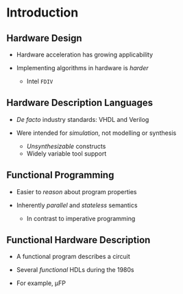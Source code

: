 Introduction
============

Hardware Design
---------------

  * Hardware acceleration has growing applicability

  * Implementing algorithms in hardware is _harder_
      + Intel `FDIV`

Hardware Description Languages
------------------------------

  * _De facto_ industry standards: VHDL and Verilog

  * Were intended for _simulation_, not modelling or synthesis
      + _Unsynthesizable_ constructs
      + Widely variable tool support

Functional Programming
----------------------

  * Easier to _reason_ about program properties

  * Inherently _parallel_ and _stateless_ semantics
      + In contrast to imperative programming

Functional Hardware Description
-------------------------------

  * A functional program describes a circuit

  * Several _functional_ HDLs during the 1980s

  * For example, μFP

